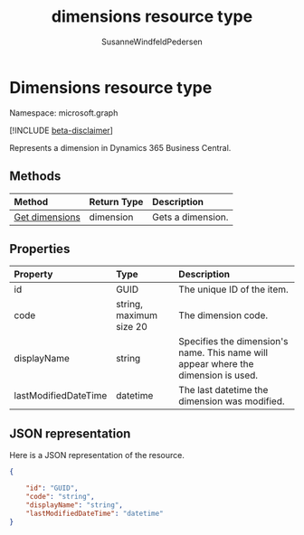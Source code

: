 ﻿---
title: dimensions resource type 
description: A dimension in Dynamics 365 Business Central.
author: SusanneWindfeldPedersen
localization_priority: Normal
ms.prod: "dynamics-365-business-central"
doc_type: resourcePageType
---

# Dimensions resource type

Namespace: microsoft.graph

[!INCLUDE [beta-disclaimer](../../includes/beta-disclaimer.md)]

Represents a dimension in Dynamics 365 Business Central.

## Methods

| Method                                             | Return Type | Description       |
| :------------------------------------------------- | :---------- | :---------------- |
| [Get dimensions](../api/dynamics-dimension-get.md) | dimension   | Gets a dimension. |

## Properties

| Property             | Type                    | Description                                                                        |
| :------------------- | :---------------------- | :--------------------------------------------------------------------------------- |
| id                   | GUID                    | The unique ID of the item.                                                         |
| code                 | string, maximum size 20 | The dimension code.                                                                |
| displayName          | string                  | Specifies the dimension's name. This name will appear where the dimension is used. |
| lastModifiedDateTime | datetime                | The last datetime the dimension was modified.                                      |

## JSON representation

Here is a JSON representation of the resource.

```json
{

    "id": "GUID",
    "code": "string",
    "displayName": "string",
    "lastModifiedDateTime": "datetime"
}
```
